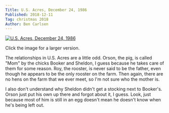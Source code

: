 ```yaml
---
Title: U.S. Acres, December 24, 1986
Published: 2018-12-11
Tag: christmas 2018
Author: Ben Carlsen
---
```


[![U.S. Acres, December 24, 1986](http://blog.arkholt.com/media/decstrips2018/11-gausa861224.jpg)](http://blog.arkholt.com/media/decstrips2018/11-gausa861224.jpg)

Click the image for a larger version.

The relationships in U.S. Acres are a little odd. Orson, the pig, is called "Mom" by the chicks Booker and Sheldon, I guess because he takes care of them for some reason. Roy, the rooster, is never said to be the father, even though he appears to be the only rooster on the farm. Then again, there are no hens on the farm that we ever meet, so I'm not sure who the mother is.

I also don't understand why Sheldon didn't get a stocking next to Booker's. Orson just put his own up there and forgot about it, I guess. Look, just because most of him is still in an egg doesn't mean he doesn't know when he's being left out.
